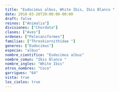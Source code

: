 ```yaml
---
title: "Eudocimus albus, White Ibis, Ibis Blanco "
date: 2018-03-26T20:00:00-00:00
draft: false
reinos: ["Animalia"]
divisiones: ["Chordata"]
clases: ["Aves"]
ordenes: ["Pelecaniformes"]
familias: ["Threskiornithidae "]
generos: ["Eudocimus"]
especie: "albus"
nombre_cientifico: "Eudocimus albus"
nombre_comun: "Ibis Blanco "
nombre_ingles: "White Ibis"
otros_nombres: "Coco"
garrigues: "64"
vista: true
los_cielos: true
---
```

